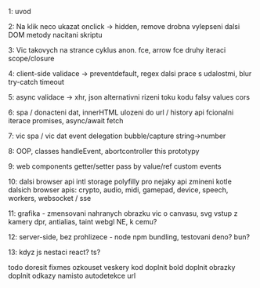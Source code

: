 1: uvod

2: Na klik neco ukazat	onclick -> hidden, remove
	drobna vylepseni
	dalsi DOM metody
	nacitani skriptu

3: Vic takovych na strance	cyklus
	anon. fce, arrow fce
	druhy iteraci
	scope/closure

4: client-side validace -> preventdefault, regex
	dalsi prace s udalostmi, blur
	try-catch
	timeout

5: async validace -> xhr, json
	alternativni rizeni toku kodu
	falsy values
	cors

6: spa / donacteni dat, innerHTML
	ulozeni do url / history api
	fcionalni iterace
	promises, async/await fetch

7: vic spa / vic dat
	event delegation
	bubble/capture
	string->number

8: OOP, classes
	handleEvent, abortcontroller
	this
	prototypy

9: web components
	getter/setter
	pass by value/ref
	custom events

10: dalsi browser api
	intl
	storage
	polyfilly pro nejaky api
	zmineni kotle dalsich browser apis: crypto, audio, midi, gamepad, device, speech, workers, websocket / sse

11: grafika	- zmensovani nahranych obrazku
	vic o canvasu, svg
	vstup z kamery
	dpr, antialias, taint
	webgl NE, k cemu?

12: server-side, bez prohlizece - node
	npm
	bundling, testovani
	deno? bun?

13: kdyz js nestaci
		react?
		ts?


todo
  doresit fixmes
  ozkouset veskery kod
  doplnit bold
  doplnit obrazky
  doplnit odkazy namisto autodetekce url
